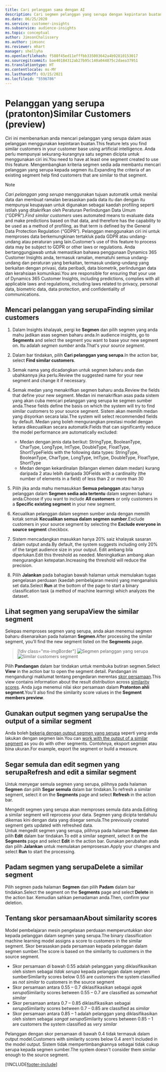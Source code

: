 ```yaml
---
title: Cari pelanggan sama dengan AI
description: Cari segmen pelanggan yang serupa dengan kepintaran buatan.
ms.date: 06/25/2020
ms.service: customer-insights
ms.subservice: audience-insights
ms.topic: conceptual
author: JimsonChalissery
ms.author: jimsonc
ms.reviewer: mhart
manager: shellyha
ms.openlocfilehash: f588f45ed11efffbb335003642a4b92810153017
ms.sourcegitcommit: bae40184312ab27b95c140a044875c2daea37951
ms.translationtype: HT
ms.contentlocale: ms-MY
ms.lasthandoff: 03/15/2021
ms.locfileid: "5596786"
---
```

# <a name="similar-customers-preview"></a><span data-ttu-id="8dfdf-103">Pelanggan yang serupa (pratonton)</span><span class="sxs-lookup"><span data-stu-id="8dfdf-103">Similar Customers (preview)</span></span>

<span data-ttu-id="8dfdf-104">Ciri ini membenarkan anda mencari pelanggan yang serupa dalam asas pelanggan menggunakan kepintaran buatan.</span><span class="sxs-lookup"><span data-stu-id="8dfdf-104">This feature lets you find similar customers in your customer base using artificial intelligence.</span></span> <span data-ttu-id="8dfdf-105">Anda perlu mempunyai sekurang-kurangnya satu segmen dicipta untuk menggunakan ciri ini.</span><span class="sxs-lookup"><span data-stu-id="8dfdf-105">You need to have at least one segment created to use this feature.</span></span> <span data-ttu-id="8dfdf-106">Mengembangkan kriteria segmen sedia ada membantu mencari pelanggan yang serupa kepada segmen itu.</span><span class="sxs-lookup"><span data-stu-id="8dfdf-106">Expanding the criteria of an existing segment help find customers that are similar to that segment.</span></span>

> [!NOTE]
> <span data-ttu-id="8dfdf-107">*Cari pelanggan yang serupa* menggunakan tujuan automatik untuk menilai data dan membuat ramalan berasaskan pada data itu dan dengan itu mempunyai keupayaan untuk digunakan sebagai kaedah profiling seperti istilah yang ditakrifkan oleh Peraturan Perlindungan Data Umum (“GDPR”).</span><span class="sxs-lookup"><span data-stu-id="8dfdf-107">*Find similar customers* uses automated means to evaluate data and make predictions based on that data, and therefore has the capability to be used as a method of profiling, as that term is defined by the General Data Protection Regulation (“GDPR”).</span></span> <span data-ttu-id="8dfdf-108">Pelanggan menggunakan ciri ini untuk memproses data berkemungkinan tertakluk pada GDPR atau undang-undang atau peraturan yang lain.</span><span class="sxs-lookup"><span data-stu-id="8dfdf-108">Customer’s use of this feature to process data may be subject to GDPR or other laws or regulations.</span></span> <span data-ttu-id="8dfdf-109">Anda bertanggungjawab untuk memastikan bahawa penggunaan Dynamics 365 Customer Insights anda, termasuk ramalan, mematuhi semua undang-undang dan peraturan yang berkaitan, termasuk undang-undang yang berkaitan dengan privasi, data peribadi, data biometrik, perlindungan data dan kerahsiaan komunikasi.</span><span class="sxs-lookup"><span data-stu-id="8dfdf-109">You are responsible for ensuring that your use of Dynamics 365 Customer Insights, including predictions, complies with all applicable laws and regulations, including laws related to privacy, personal data, biometric data, data protection, and confidentiality of communications.</span></span>

## <a name="finding-similar-customers"></a><span data-ttu-id="8dfdf-110">Mencari pelanggan yang serupa</span><span class="sxs-lookup"><span data-stu-id="8dfdf-110">Finding similar customers</span></span>

1. <span data-ttu-id="8dfdf-111">Dalam Insights khalayak, pergi ke **Segmen** dan pilih segmen yang anda mahu jadikan asas segmen baharu anda.</span><span class="sxs-lookup"><span data-stu-id="8dfdf-111">In audience insights, go to **Segments** and select the segment you want to base your new segment on.</span></span> <span data-ttu-id="8dfdf-112">Itu adalah *segmen sumber* anda.</span><span class="sxs-lookup"><span data-stu-id="8dfdf-112">That's your *source segment*.</span></span>

1. <span data-ttu-id="8dfdf-113">Dalam bar tindakan, pilih **Cari pelanggan yang serupa**.</span><span class="sxs-lookup"><span data-stu-id="8dfdf-113">In the action bar, select **Find similar customers**.</span></span>

1. <span data-ttu-id="8dfdf-114">Semak nama yang dicadangkan untuk segmen baharu anda dan ubahkannya jika perlu.</span><span class="sxs-lookup"><span data-stu-id="8dfdf-114">Review the suggested name for your new segment and change it if necessary.</span></span>

1. <span data-ttu-id="8dfdf-115">Semak medan yang menakrifkan segmen baharu anda.</span><span class="sxs-lookup"><span data-stu-id="8dfdf-115">Review the fields that define your new segment.</span></span> <span data-ttu-id="8dfdf-116">Medan ini menakrifkan asas pada sistem yang akan cuba mencari pelanggan yang serupa ke segmen sumber anda.</span><span class="sxs-lookup"><span data-stu-id="8dfdf-116">These fields define the basis on which the system will try to find similar customers to your source segment.</span></span> <span data-ttu-id="8dfdf-117">Sistem akan memilih medan yang disyorkan secara lalai.</span><span class="sxs-lookup"><span data-stu-id="8dfdf-117">The system will select recommended fields by default.</span></span>
  <span data-ttu-id="8dfdf-118">Medan yang boleh mengurangkan prestasi model dengan ketara dikecualikan secara automatik:</span><span class="sxs-lookup"><span data-stu-id="8dfdf-118">Fields that can significantly reduce the model performance are automatically excluded:</span></span>
  
   - <span data-ttu-id="8dfdf-119">Medan dengan jenis data berikut: StringType, BooleanType, CharType, LongType, IntType, DoubleType, FloatType, ShortType</span><span class="sxs-lookup"><span data-stu-id="8dfdf-119">Fields with the following data types: StringType, BooleanType, CharType, LongType, IntType, DoubleType, FloatType, ShortType</span></span>
   - <span data-ttu-id="8dfdf-120">Medan dengan kekardinalan (bilangan elemen dalam medan) kurang daripada 2 atau lebih daripada 30</span><span class="sxs-lookup"><span data-stu-id="8dfdf-120">Fields with a cardinality (the number of elements in a field) of less than 2 or more than 30</span></span>

1. <span data-ttu-id="8dfdf-121">Pilih jika anda mahu memasukkan **Semua pelanggan** atau hanya pelanggan dalam **Segmen sedia ada tertentu** dalam segmen baharu anda.</span><span class="sxs-lookup"><span data-stu-id="8dfdf-121">Choose if you want to include **All customers** or only customers in a **Specific existing segment** in your new segment.</span></span>

1. <span data-ttu-id="8dfdf-122">Kecualikan pelanggan dalam segmen sumber anda dengan memilih kotak semak **Kecualikan semua dalam segmen sumber**.</span><span class="sxs-lookup"><span data-stu-id="8dfdf-122">Exclude customers in your source segment by selecting the **Exclude everyone in source segment** checkbox.</span></span>

1. <span data-ttu-id="8dfdf-123">Sistem mencadangkan masukkan hanya 20% saiz khalayak sasaran dalam output anda.</span><span class="sxs-lookup"><span data-stu-id="8dfdf-123">By default, the system suggests including only 20% of the target audience size in your output.</span></span> <span data-ttu-id="8dfdf-124">Edit ambang bila diperlukan.</span><span class="sxs-lookup"><span data-stu-id="8dfdf-124">Edit this threshold as needed.</span></span> <span data-ttu-id="8dfdf-125">Meningkatkan ambang akan mengurangkan ketepatan.</span><span class="sxs-lookup"><span data-stu-id="8dfdf-125">Increasing the threshold will reduce the precision.</span></span>

1. <span data-ttu-id="8dfdf-126">Pilih **Jalankan** pada bahagian bawah halaman untuk memulakan tugas pengelasan perduaan (kaedah pembelajaran mesin) yang menganalisis set data.</span><span class="sxs-lookup"><span data-stu-id="8dfdf-126">Select **Run** at the bottom of the page to start a binary classification task (a method of machine learning) which analyzes the dataset.</span></span>

## <a name="view-the-similar-segment"></a><span data-ttu-id="8dfdf-127">Lihat segmen yang serupa</span><span class="sxs-lookup"><span data-stu-id="8dfdf-127">View the similar segment</span></span>

<span data-ttu-id="8dfdf-128">Selepas memproses segmen yang serupa, anda akan menemui segmen baharu disenaraikan pada halaman **Segmen**.</span><span class="sxs-lookup"><span data-stu-id="8dfdf-128">After processing the similar segment, you'll find the new segment listed on the **Segments** page.</span></span>

> [!div class="mx-imgBorder"]
> <span data-ttu-id="8dfdf-129">![Segmen pelanggan yang serupa](media/expanded-segment.png "Segmen pelanggan yang serupa")</span><span class="sxs-lookup"><span data-stu-id="8dfdf-129">![Similar customers segment](media/expanded-segment.png "Similar customers segment")</span></span>

<span data-ttu-id="8dfdf-130">Pilih **Pandangan** dalam bar tindakan untuk membuka butiran segmen.</span><span class="sxs-lookup"><span data-stu-id="8dfdf-130">Select **View** in the action bar to open the segment detail.</span></span> <span data-ttu-id="8dfdf-131">Pandangan ini mengandungi maklumat tentang pengedaran merentas [skor persamaan](#about-similarity-scores).</span><span class="sxs-lookup"><span data-stu-id="8dfdf-131">This view contains information about the result distribution across [similarity scores](#about-similarity-scores).</span></span> <span data-ttu-id="8dfdf-132">Anda juga menemui nilai skor persamaan dalam **Pratonton ahli segment**.</span><span class="sxs-lookup"><span data-stu-id="8dfdf-132">You'll also find the similarity score values in the **Segment members preview**.</span></span>

## <a name="use-the-output-of-a-similar-segment"></a><span data-ttu-id="8dfdf-133">Gunakan output segmen yang serupa</span><span class="sxs-lookup"><span data-stu-id="8dfdf-133">Use the output of a similar segment</span></span>

<span data-ttu-id="8dfdf-134">Anda boleh [bekerja dengan output segmen yang serupa](segments.md) seperti yang anda lakukan dengan segmen lain.</span><span class="sxs-lookup"><span data-stu-id="8dfdf-134">You can [work with the output of a similar segment](segments.md) as you do with other segments.</span></span> <span data-ttu-id="8dfdf-135">Contohnya, eksport segmen atau bina ukuran.</span><span class="sxs-lookup"><span data-stu-id="8dfdf-135">For example, export the segment or build a measure.</span></span>

## <a name="refresh-and-edit-a-similar-segment"></a><span data-ttu-id="8dfdf-136">Segar semula dan edit segmen yang serupa</span><span class="sxs-lookup"><span data-stu-id="8dfdf-136">Refresh and edit a similar segment</span></span>

<span data-ttu-id="8dfdf-137">Untuk menyegar semula segmen yang serupa, pilihnya pada halaman **Segmen** dan pilih **Segar semula** dalam bar tindakan.</span><span class="sxs-lookup"><span data-stu-id="8dfdf-137">To refresh a similar segment, select it on the **Segments** page and select **Refresh** in the action bar.</span></span>

<span data-ttu-id="8dfdf-138">Mengedit segmen yang serupa akan memproses semula data anda.</span><span class="sxs-lookup"><span data-stu-id="8dfdf-138">Editing a similar segment will reprocess your data.</span></span> <span data-ttu-id="8dfdf-139">Segmen yang dicipta terdahulu dikemas kini dengan data yang disegar semula.</span><span class="sxs-lookup"><span data-stu-id="8dfdf-139">The previously created segment gets updated with refreshed data.</span></span>    
<span data-ttu-id="8dfdf-140">Untuk mengedit segmen yang serupa, pilihnya pada halaman **Segmen** dan pilih **Edit** dalam bar tindakan.</span><span class="sxs-lookup"><span data-stu-id="8dfdf-140">To edit a similar segment, select it on the **Segments** page and select **Edit** in the action bar.</span></span> <span data-ttu-id="8dfdf-141">Gunakan perubahan anda dan pilih **Jalankan** untuk memulakan pemprosesan.</span><span class="sxs-lookup"><span data-stu-id="8dfdf-141">Apply your changes and select **Run** to start the processing.</span></span>

## <a name="delete-a-similar-segment"></a><span data-ttu-id="8dfdf-142">Padam segmen yang serupa</span><span class="sxs-lookup"><span data-stu-id="8dfdf-142">Delete a similar segment</span></span>

<span data-ttu-id="8dfdf-143">Pilih segmen pada halaman **Segmen** dan pilih **Padam** dalam bar tindakan.</span><span class="sxs-lookup"><span data-stu-id="8dfdf-143">Select the segment on the **Segments** page and select **Delete** in the action bar.</span></span> <span data-ttu-id="8dfdf-144">Kemudian sahkan pemadaman anda.</span><span class="sxs-lookup"><span data-stu-id="8dfdf-144">Then, confirm your deletion.</span></span>

## <a name="about-similarity-scores"></a><span data-ttu-id="8dfdf-145">Tentang skor persamaan</span><span class="sxs-lookup"><span data-stu-id="8dfdf-145">About similarity scores</span></span>

<span data-ttu-id="8dfdf-146">Model pembelajaran mesin pengelasan perduaan memperuntukkan skor kepada pelanggan dalam segmen yang serupa.</span><span class="sxs-lookup"><span data-stu-id="8dfdf-146">The binary classification machine learning model assigns a score to customers in the similar segment.</span></span> <span data-ttu-id="8dfdf-147">Skor berasaskan pada persamaan kepada pelanggan dalam segmen sumber.</span><span class="sxs-lookup"><span data-stu-id="8dfdf-147">The score is based on the similarity to customers in the source segment.</span></span>

- <span data-ttu-id="8dfdf-148">Skor persamaan di bawah 0.55 adalah pelanggan yang diklasifikasikan oleh sistem sebagai *tidak serupa* kepada pelanggan dalam segmen sumber</span><span class="sxs-lookup"><span data-stu-id="8dfdf-148">Similarity scores below 0.55 are customers the system classified as *not similar* to customers in the source segment</span></span>
- <span data-ttu-id="8dfdf-149">Skor persamaan antara 0.55 – 0.7 diklasifikasikan sebagai *agak serupa*</span><span class="sxs-lookup"><span data-stu-id="8dfdf-149">Similarity scores between 0.55 – 0.7 are classified as *somewhat similar*</span></span>
- <span data-ttu-id="8dfdf-150">Skor persamaan antara 0.7 – 0.85 diklasifikasikan sebagai *serupa*</span><span class="sxs-lookup"><span data-stu-id="8dfdf-150">Similarity scores between 0.7 – 0.85 are classified as *similar*</span></span>
- <span data-ttu-id="8dfdf-151">Skor persamaan antara 0.85 – 1 adalah pelanggan yang diklasifikasikan oleh sistem sebagai *sangat serupa*</span><span class="sxs-lookup"><span data-stu-id="8dfdf-151">Similarity scores between 0.85 – 1 are customers the system classified as *very similar*</span></span>

<span data-ttu-id="8dfdf-152">Pelanggan dengan skor persamaan di bawah 0.4 tidak termasuk dalam output model.</span><span class="sxs-lookup"><span data-stu-id="8dfdf-152">Customers with similarity scores below 0.4 aren't included in the model output.</span></span> <span data-ttu-id="8dfdf-153">Sistem tidak mempertimbangkannya sebagai tidak cukup serupa kepada segmen sumber.</span><span class="sxs-lookup"><span data-stu-id="8dfdf-153">The system doesn't consider them similar enough to the source segment.</span></span>


[!INCLUDE[footer-include](../includes/footer-banner.md)]